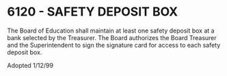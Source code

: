 6120 - SAFETY DEPOSIT BOX
=========================

The Board of Education shall maintain at least one safety deposit box at
a bank selected by the Treasurer. The Board authorizes the Board
Treasurer and the Superintendent to sign the signature card for access
to each safety deposit box.

Adopted 1/12/99
